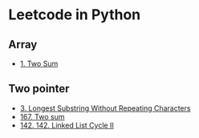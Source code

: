 # Leetcode in Python

## Array

- [1. Two Sum](/leetcode/x0001/readme.md)

## Two pointer

- [3. Longest Substring Without Repeating Characters](leetcode/x0003/readme.md)
- [167. Two sum](leetcode/x0167/code/readme.md)
- [142. 142. Linked List Cycle II](leetcode/x0142/readme.md)